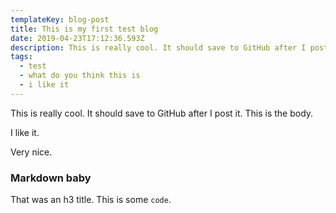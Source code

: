 ```yaml
---
templateKey: blog-post
title: This is my first test blog
date: 2019-04-23T17:12:36.593Z
description: This is really cool. It should save to GitHub after I post it.
tags:
  - test
  - what do you think this is
  - i like it
---
```

This is really cool. It should save to GitHub after I post it. This is the body.

I like it.

Very nice.

### Markdown baby

That was an h3 title. This is some `code`.
